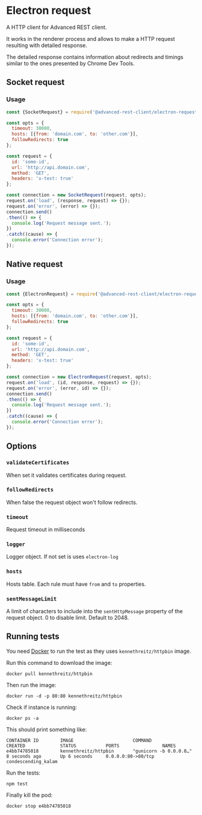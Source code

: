 # Electron request

A HTTP client for Advanced REST client.

It works in the renderer process and allows to make a HTTP request resulting
with detailed response.

The detailed response contains information about redirects and timings similar
to the ones presented by Chrome Dev Tools.

## Socket request

### Usage

```javascript
const {SocketRequest} = require('@advanced-rest-client/electron-request');

const opts = {
  timeout: 30000,
  hosts: [{from: 'domain.com', to: 'other.com'}],
  followRedirects: true
};

const request = {
  id: 'some-id',
  url: 'http://api.domain.com',
  method: 'GET',
  headers: 'x-test: true'
};

const connection = new SocketRequest(request, opts);
request.on('load', (response, request) => {});
request.on('error', (error) => {});
connection.send()
.then(() => {
  console.log('Request message sent.');
})
.catch((cause) => {
  console.error('Connection error');
});
```

## Native request

### Usage

```javascript
const {ElectronRequest} = require('@advanced-rest-client/electron-request');

const opts = {
  timeout: 30000,
  hosts: [{from: 'domain.com', to: 'other.com'}],
  followRedirects: true
};

const request = {
  id: 'some-id',
  url: 'http://api.domain.com',
  method: 'GET',
  headers: 'x-test: true'
};

const connection = new ElectronRequest(request, opts);
request.on('load', (id, response, request) => {});
request.on('error', (error, id) => {});
connection.send()
.then(() => {
  console.log('Request message sent.');
})
.catch((cause) => {
  console.error('Connection error');
});
```

## Options

### `validateCertificates`

When set it validates certificates during request.

### `followRedirects`

When false the request object won't follow redirects.

### `timeout`

Request timeout in milliseconds

### `logger`

Logger object. If not set is uses `electron-log`

### `hosts`

Hosts table. Each rule must have `from` and `to` properties.

### `sentMessageLimit`

A limit of characters to include into the `sentHttpMessage` property of the request object. 0 to disable limit. Default to 2048.

## Running tests

You need [Docker](https://www.docker.com/products/docker-desktop) to run the test as they uses `kennethreitz/httpbin` image.

Run this command to download the image:

```
docker pull kennethreitz/httpbin
```

Then run the image:
```
docker run -d -p 80:80 kennethreitz/httpbin
```

Check if instance is running:

```
docker ps -a
```

This should print something like:

```
CONTAINER ID        IMAGE                      COMMAND                  CREATED             STATUS           PORTS                NAMES
e4bb74785018        kennethreitz/httpbin       "gunicorn -b 0.0.0.0…"   8 seconds ago       Up 6 seconds     0.0.0.0:80->80/tcp   condescending_kalam
```

Run the tests:

```
npm test
```

Finally kill the pod:

```
docker stop e4bb74785018
```
